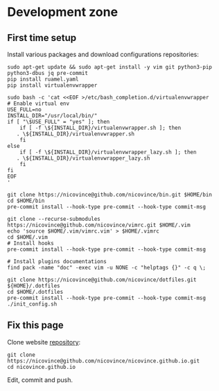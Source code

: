 # Development zone
## First time setup

Install various packages and download configurations repositories:

```
sudo apt-get update && sudo apt-get install -y vim git python3-pip python3-dbus jq pre-commit
pip install ruamel.yaml
pip install virtualenvwrapper

sudo bash -c 'cat <<EOF >/etc/bash_completion.d/virtualenvwrapper
# Enable virtual env
USE_FULL=no
INSTALL_DIR="/usr/local/bin/"
if [ "\$USE_FULL" = "yes" ]; then
    if [ -f \${INSTALL_DIR}/virtualenvwrapper.sh ]; then
   . \${INSTALL_DIR}/virtualenvwrapper.sh
    fi
else
    if [ -f \${INSTALL_DIR}/virtualenvwrapper_lazy.sh ]; then
   . \${INSTALL_DIR}/virtualenvwrapper_lazy.sh
    fi
fi
EOF
'

git clone https://nicovince@github.com/nicovince/bin.git $HOME/bin
cd $HOME/bin
pre-commit install --hook-type pre-commit --hook-type commit-msg

git clone --recurse-submodules https://nicovince@github.com/nicovince/vimrc.git $HOME/.vim
echo 'source $HOME/.vim/vimrc.vim' > $HOME/.vimrc
cd $HOME/.vim
# Install hooks
pre-commit install --hook-type pre-commit --hook-type commit-msg

# Install plugins documentations
find pack -name "doc" -exec vim -u NONE -c "helptags {}" -c q \;

git clone https://nicovince@github.com/nicovince/dotfiles.git ${HOME}/.dotfiles
cd $HOME/.dotfiles
pre-commit install --hook-type pre-commit --hook-type commit-msg
./init_config.sh
```

## Fix this page
Clone website [repository](https://github.com/nicovince/nicovince.github.io):
```
git clone https://nicovince@github.com/nicovince/nicovince.github.io.git
cd nicovince.github.io
```
Edit, commit and push.
